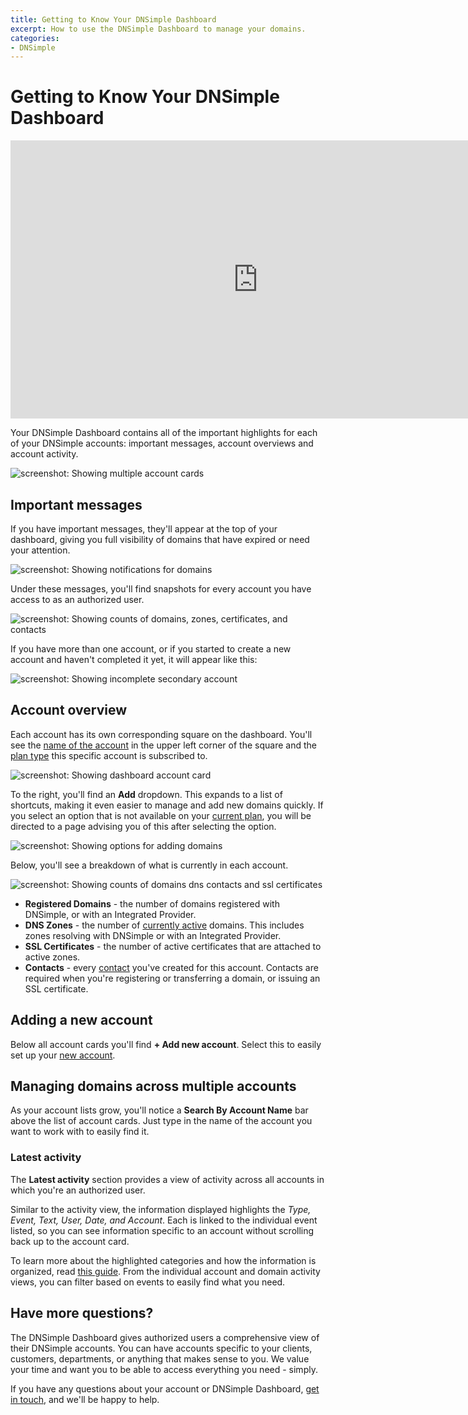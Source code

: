 ```yaml
---
title: Getting to Know Your DNSimple Dashboard
excerpt: How to use the DNSimple Dashboard to manage your domains.
categories:
- DNSimple
---
```


# Getting to Know Your DNSimple Dashboard

<iframe width="791" height="445" src="https://www.youtube.com/embed/TAJ8R12hLrI" title="" frameborder="0" allow="accelerometer; autoplay; clipboard-write; encrypted-media; gyroscope; picture-in-picture; web-share" allowfullscreen></iframe>

Your DNSimple Dashboard contains all of the important highlights for each of your DNSimple accounts: important messages, account overviews and account activity.

![screenshot: Showing multiple account cards](/files/dashboard-account-cards.png)

## Important messages

If you have important messages, they'll appear at the top of your dashboard, giving you full visibility of domains that have expired or need your attention.

![screenshot: Showing notifications for domains](/files/dashboard-important-reminder.png)

Under these messages, you'll find snapshots for every account you have access to as an authorized user.

![screenshot: Showing counts of domains, zones, certificates, and contacts](/files/dashboard-account-card.png)

If you have more than one account, or if you started to create a new account and haven't completed it yet, it will appear like this:

![screenshot: Showing incomplete secondary account](/files/dashboard-multiple-account-card.png)

## Account overview

Each account has its own corresponding square on the dashboard. You'll see the [name of the account](/articles/changing-account-information/#changing-other-account-data) in the upper left corner of the square and the [plan type](/articles/changing-account-information/#changing-other-account-data) this specific account is subscribed to.

![screenshot: Showing dashboard account card](/files/dashboard-account-name.png)

To the right, you'll find an **Add** dropdown. This expands to a list of shortcuts, making it even easier to manage and add new domains quickly. If you select an option that is not available on your [current plan](/articles/dnsimple-plans), you will be directed to a page advising you of this after selecting the option.

![screenshot: Showing options for adding domains](/files/dashboard-account-card-add-dropdown.png)

Below, you'll see a breakdown of what is currently in each account.

![screenshot: Showing counts of domains dns contacts and ssl certificates](/files/dashboard-account-card-category.png)

- **Registered Domains** - the number of domains registered with DNSimple, or with an Integrated Provider.
- **DNS Zones** - the number of [currently active](/articles/managing-integrated-zones/) domains. This includes zones resolving with DNSimple or with an Integrated Provider.
- **SSL Certificates** - the number of active certificates that are attached to active zones.
- **Contacts** - every [contact](/articles/contact-management/) you've created for this account. Contacts are required when you're registering or transferring a domain, or issuing an SSL certificate.

## Adding a new account

Below all account cards you'll find **+ Add new account**. Select this to easily set up your [new account](/articles/account-creation/).

## Managing domains across multiple accounts

As your account lists grow, you'll notice a **Search By Account Name** bar above the list of account cards. Just type in the name of the account you want to work with to easily find it.

### Latest activity

The **Latest activity** section provides a view of activity across all accounts in which you're an authorized user.

Similar to the activity view, the information displayed highlights the *Type, Event, Text, User, Date, and Account*. Each is linked to the individual event listed, so you can see information specific to an account without scrolling back up to the account card.

To learn more about the highlighted categories and how the information is organized, read [this guide](/articles/activity-tracking/#activity-tracking-at-the-account-level). From the individual account and domain activity views, you can filter based on events to easily find what you need.

## Have more questions?

The DNSimple Dashboard gives authorized users a comprehensive view of their DNSimple accounts. You can have accounts specific to your clients, customers, departments, or anything that makes sense to you. We value your time and want you to be able to access everything you need - simply.

If you have any questions about your account or DNSimple Dashboard, [get in touch](https://dnsimple.com/feedback), and we'll be happy to help.
